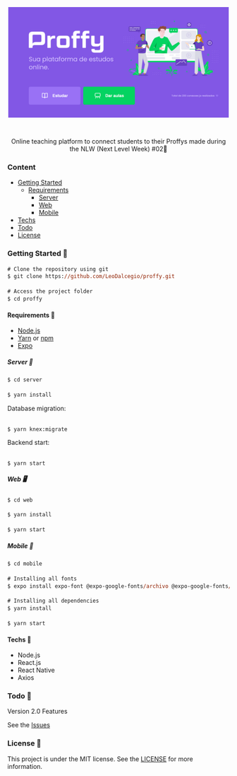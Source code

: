 <!-- VARS -->

[node-url]: https://nodejs.org/en
[yarn-url]: https://classic.yarnpkg.com/
[npm-url]: https://www.npmjs.com/
[expo-url]: https://expo.io/
[license-url]: https://github.com/leodalcegio/proffy/blob/master/license

<!-- VARS -->

<div align="center">

<img width="500px" align="center" src=".github/proffy-initial.jfif"></img>

</div>

<br>
<p align="center">
    Online teaching platform to connect students to their Proffys made during the <a src="https://nextlevelweek.com"> NLW (Next Level Week) #02</a>🚀
</p>

### Content

-   [Getting Started](#Getting-Started-)
    -   [Requirements](#Requirements)
        -   [Server](#Server)
        -   [Web](#Web)
        -   [Mobile](#Mobile)
-   [Techs](#Techs)
-   [Todo](#Todo-)
-   [License](#License-)

### Getting Started 🚀

```ps
# Clone the repository using git
$ git clone https://github.com/LeoDalcegio/proffy.git

# Access the project folder
$ cd proffy
```

#### Requirements 🦺

-   [Node.js][node-url]
-   [Yarn][yarn-url] or [npm][npm-url]
-   [Expo][expo-url]

##### Server 💾

```ps
$ cd server

$ yarn install
```

Database migration:

```

$ yarn knex:migrate

```

Backend start:

```

$ yarn start

```

##### Web 🖥️

```ps
$ cd web

$ yarn install

$ yarn start
```

##### Mobile 📱

```ps
$ cd mobile

# Installing all fonts
$ expo install expo-font @expo-google-fonts/archivo @expo-google-fonts/poppins

# Installing all dependencies
$ yarn install

$ yarn start
```

#### Techs 🤙

-   Node.js
-   React.js
-   React Native
-   Axios

### Todo 📌

Version 2.0 Features

See the <a href="https://github.com/LeoDalcegio/proffy/issues">Issues</a>

### License 📝

This project is under the MIT license. See the [LICENSE][license-url] for more information.
